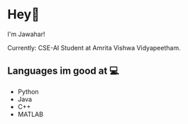 # Hey👋

I'm Jawahar!

Currently: CSE-AI Student at Amrita Vishwa Vidyapeetham.

## Languages im good at 💻 
* Python 
* Java
* C++
* MATLAB
